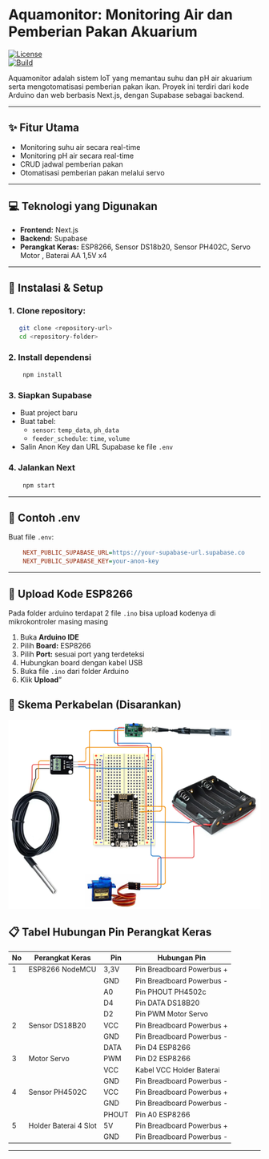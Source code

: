 # Aquamonitor: Monitoring Air dan Pemberian Pakan Akuarium

[![License](https://img.shields.io/badge/license-MIT-blue.svg)](LICENSE)  
[![Build](https://img.shields.io/badge/build-passing-brightgreen.svg)]()  

Aquamonitor adalah sistem IoT yang memantau suhu dan pH air akuarium serta mengotomatisasi pemberian pakan ikan. Proyek ini terdiri dari kode Arduino dan web berbasis Next.js, dengan Supabase sebagai backend.

---

## ✨ Fitur Utama

- Monitoring suhu air secara real-time  
- Monitoring pH air secara real-time  
- CRUD jadwal pemberian pakan  
- Otomatisasi pemberian pakan melalui servo

---

## 💻 Teknologi yang Digunakan

- **Frontend:** Next.js  
- **Backend:** Supabase  
- **Perangkat Keras:** ESP8266, Sensor DS18b20, Sensor PH402C, Servo Motor , Baterai AA 1,5V x4

---

## 🚀 Instalasi & Setup

### 1. Clone repository:
```bash
   git clone <repository-url>
   cd <repository-folder>
```
### 2. Install dependensi
```bash
    npm install
```
### 3. Siapkan Supabase
- Buat project baru 
- Buat tabel: 
    - `sensor`: `temp_data`, `ph_data` 
    - `feeder_schedule`: `time`, `volume` 
- Salin Anon Key dan URL Supabase ke file `.env`

### 4. Jalankan Next
```bash
    npm start
```

---

## 📂 Contoh .env
Buat file `.env`:
```ini
    NEXT_PUBLIC_SUPABASE_URL=https://your-supabase-url.supabase.co
    NEXT_PUBLIC_SUPABASE_KEY=your-anon-key
```

--- 

## 🔌 Upload Kode ESP8266
Pada folder arduino terdapat 2 file `.ino` bisa upload kodenya di mikrokontroler masing masing
1. Buka **Arduino IDE** 
2. Pilih **Board:** ESP8266
3. Pilih **Port:** sesuai port yang terdeteksi 
4. Hubungkan board dengan kabel USB 
5. Buka file `.ino` dari folder Arduino 
6. Klik **Upload**”

## 📡 Skema Perkabelan (Disarankan)
![Skema Wiring Aquamonitor](public/wiring-diagram.png)

## 📋 Tabel Hubungan Pin Perangkat Keras

| No | Perangkat Keras    | Pin       | Hubungan Pin                 |
|----|---------------------|-----------|------------------------------|
| 1  | ESP8266 NodeMCU   | 3,3V      | Pin Breadboard Powerbus +    |
|    |                   | GND       | Pin Breadboard Powerbus -    |
|    |                   | A0        | Pin PHOUT PH4502c            |
|    |                   | D4        | Pin DATA DS18B20             |
|    |                   | D2        | Pin PWM Motor Servo          |
| 2  | Sensor DS18B20    | VCC       | Pin Breadboard Powerbus +    |
|    |                   | GND       | Pin Breadboard Powerbus -    |
|    |                   | DATA      | Pin D4 ESP8266            |
| 3  | Motor Servo       | PWM       | Pin D2 ESP8266           |
|    |                   | VCC       | Kabel VCC Holder Baterai    |
|    |                   | GND       | Pin Breadboard Powerbus -    |
| 4  | Sensor PH4502C    | VCC       | Pin Breadboard Powerbus +    |
|    |                   | GND       | Pin Breadboard Powerbus -    |
|    |                   | PHOUT     | Pin A0 ESP8266           |
| 5  | Holder Baterai 4 Slot | 5V        | Pin Breadboard Powerbus +    |
|    |                   | GND       | Pin Breadboard Powerbus -    |

---

